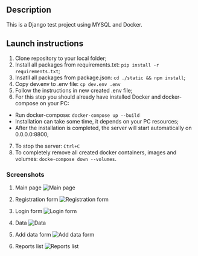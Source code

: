 ## Description
This is a Django test project using MYSQL and Docker.


## Launch instructions


1. Clone repository to your local folder;
2. Install all packages from requirements.txt: ```pip install -r requirements.txt```;
3. Insatll all packages from package.json: ```cd ./static && npm install```;
4. Copy dev.env to .env file: ```cp dev.env .env```
5. Follow the instructions in new created .env file;
6. For this step you should already have installed Docker and docker-compose on your PC:
- Run docker-compose: ```docker-compose up --build```
- Installation can take some time, it depends on your PC resources;
- After the installation is completed, the server will start automatically on 0.0.0.0:8800;
7. To stop the server: ```Ctrl+C```
8. To completely remove all created docker containers, images and volumes: ```docke-compose down --volumes```.

### Screenshots 

1. Main page
![Main page](screenshots/ScreenShot_1.png)

2. Registration form
![Registration form](screenshots/ScreenShot_2.png)

3. Login form
![Login form](screenshots/ScreenShot_3.png)

4. Data
![Data](screenshots/ScreenShot_4.png)

5. Add data form
![Add data form](screenshots/ScreenShot_5.png)

6. Reports list
![Reports list](screenshots/ScreenShot_6.png)